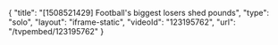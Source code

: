 {
    "title": "[1508521429] Football's biggest losers shed pounds",
    "type": "solo",
    "layout": "iframe-static",
    "videoId": "123195762",
    "url": "\/tvpembed\/123195762"
}